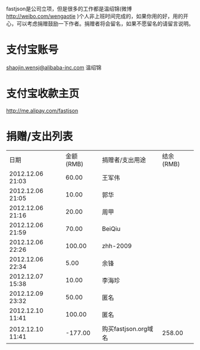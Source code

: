 fastjson是公司立项，但是很多的工作都是温绍锦(微博 http://weibo.com/wengaotie )个人非上班时间完成的，如果你用的好，用的开心，可以考虑捐赠鼓励一下作者。捐赠者将会留名，如果不愿留名的请留言说明。

# 支付宝账号
shaojin.wensj@alibaba-inc.com 温绍锦

# 支付宝收款主页
http://me.alipay.com/fastjson

# 捐赠/支出列表
<table>
<tr><td>日期</td><td>金额 (RMB) </td><td>捐赠者/支出用途</td><td>结余(RMB)</td></tr>
<tr><td>2012.12.06 21:03</td><td>60.00</td><td>王军伟</td><td></td></tr>
<tr><td>2012.12.06 21:05</td><td>10.00</td><td>郭华</td><td></td></tr>
<tr><td>2012.12.06 21:16</td><td>20.00</td><td>周甲</td><td></td></tr>
<tr><td>2012.12.06 21:59</td><td>70.00</td><td>BeiQiu</td><td></td></tr>
<tr><td>2012.12.06 22:26</td><td>100.00</td><td>zhh-2009</td><td></td></tr>
<tr><td>2012.12.06 22:34</td><td>5.00</td><td>余锋</td><td></td></tr>
<tr><td>2012.12.07 15:38</td><td>10.00</td><td>李海珍</td><td></td></tr>
<tr><td>2012.12.09 23:32</td><td>50.00</td><td>匿名</td><td></td></tr>
<tr><td>2012.12.10 11:41</td><td>100.00</td><td>匿名</td><td></td></tr>
<tr><td>2012.12.10 11:41</td><td>-177.00</td><td>购买fastjson.org域名</td><td>258.00</td></tr>
</table>